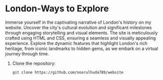 # London-Ways to Explore
Immerse yourself in the captivating narrative of London's history on my website. Uncover the city's cultural evolution and significant milestones through engaging storytelling and visual elements. The site is meticulously crafted using HTML and CSS, ensuring a seamless and visually appealing experience. Explore the dynamic features that highlight London's rich heritage, from iconic landmarks to hidden gems, as we embark on a virtual journey through time.

1. Clone the repository:
   ```bash
   git clone https://github.com/noorulhuda789/website
